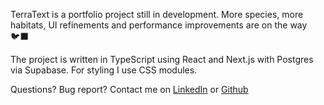 TerraText is a portfolio project still in development. More species, more habitats, UI refinements and performance improvements are on the way 🐦‍⬛

The project is written in TypeScript using React and Next.js with Postgres via Supabase. For styling I use CSS modules.

Questions? Bug report? Contact me on [LinkedIn](https://www.linkedin.com/in/jessica-biondi/) or [Github](https://github.com/JBiondi)